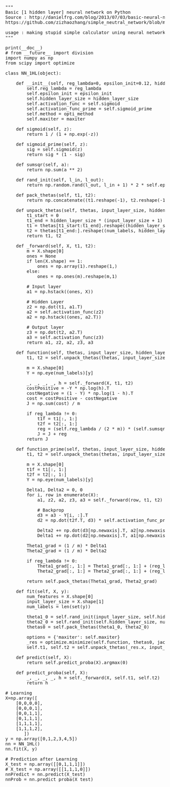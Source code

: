 <Pre>
"""
Basic [1 hidden layer] neural network on Python
Source : http://danielfrg.com/blog/2013/07/03/basic-neural-network-python/
https://github.com/zizhaozhang/simple_neutral_network/blob/master/test.py

usage : making stupid simple calculator uning neural network algorithm
"""

print(__doc__)
# from __future__ import division
import numpy as np
from scipy import optimize

class NN_1HL(object):
    
    def __init__(self, reg_lambda=0, epsilon_init=0.12, hidden_layer_size=25, opti_method='TNC', maxiter=10000):
        self.reg_lambda = reg_lambda
        self.epsilon_init = epsilon_init
        self.hidden_layer_size = hidden_layer_size
        self.activation_func = self.sigmoid
        self.activation_func_prime = self.sigmoid_prime
        self.method = opti_method
        self.maxiter = maxiter
    
    def sigmoid(self, z):
        return 1 / (1 + np.exp(-z))
    
    def sigmoid_prime(self, z):
        sig = self.sigmoid(z)
        return sig * (1 - sig)
    
    def sumsqr(self, a):
        return np.sum(a ** 2)
    
    def rand_init(self, l_in, l_out):
        return np.random.rand(l_out, l_in + 1) * 2 * self.epsilon_init - self.epsilon_init
    
    def pack_thetas(self, t1, t2):
        return np.concatenate((t1.reshape(-1), t2.reshape(-1)))
    
    def unpack_thetas(self, thetas, input_layer_size, hidden_layer_size, num_labels):
        t1_start = 0
        t1_end = hidden_layer_size * (input_layer_size + 1)
        t1 = thetas[t1_start:t1_end].reshape((hidden_layer_size, input_layer_size + 1))
        t2 = thetas[t1_end:].reshape((num_labels, hidden_layer_size + 1))
        return t1, t2
    
    def _forward(self, X, t1, t2):
        m = X.shape[0]
        ones = None
        if len(X.shape) == 1:
            ones = np.array(1).reshape(1,)
        else:
            ones = np.ones(m).reshape(m,1)
        
        # Input layer
        a1 = np.hstack((ones, X))
        
        # Hidden Layer
        z2 = np.dot(t1, a1.T)
        a2 = self.activation_func(z2)
        a2 = np.hstack((ones, a2.T))
        
        # Output layer
        z3 = np.dot(t2, a2.T)
        a3 = self.activation_func(z3)
        return a1, z2, a2, z3, a3
    
    def function(self, thetas, input_layer_size, hidden_layer_size, num_labels, X, y, reg_lambda):
        t1, t2 = self.unpack_thetas(thetas, input_layer_size, hidden_layer_size, num_labels)
        
        m = X.shape[0]
        Y = np.eye(num_labels)[y]
        
        _, _, _, _, h = self._forward(X, t1, t2)
        costPositive = -Y * np.log(h).T
        costNegative = (1 - Y) * np.log(1 - h).T
        cost = costPositive - costNegative
        J = np.sum(cost) / m
        
        if reg_lambda != 0:
            t1f = t1[:, 1:]
            t2f = t2[:, 1:]
            reg = (self.reg_lambda / (2 * m)) * (self.sumsqr(t1f) + self.sumsqr(t2f))
            J = J + reg
        return J
        
    def function_prime(self, thetas, input_layer_size, hidden_layer_size, num_labels, X, y, reg_lambda):
        t1, t2 = self.unpack_thetas(thetas, input_layer_size, hidden_layer_size, num_labels)
        
        m = X.shape[0]
        t1f = t1[:, 1:]
        t2f = t2[:, 1:]
        Y = np.eye(num_labels)[y]
        
        Delta1, Delta2 = 0, 0
        for i, row in enumerate(X):
            a1, z2, a2, z3, a3 = self._forward(row, t1, t2)
            
            # Backprop
            d3 = a3 - Y[i, :].T
            d2 = np.dot(t2f.T, d3) * self.activation_func_prime(z2)
            
            Delta2 += np.dot(d3[np.newaxis].T, a2[np.newaxis])
            Delta1 += np.dot(d2[np.newaxis].T, a1[np.newaxis])
            
        Theta1_grad = (1 / m) * Delta1
        Theta2_grad = (1 / m) * Delta2
        
        if reg_lambda != 0:
            Theta1_grad[:, 1:] = Theta1_grad[:, 1:] + (reg_lambda / m) * t1f
            Theta2_grad[:, 1:] = Theta2_grad[:, 1:] + (reg_lambda / m) * t2f
        
        return self.pack_thetas(Theta1_grad, Theta2_grad)
    
    def fit(self, X, y):
        num_features = X.shape[0]
        input_layer_size = X.shape[1]
        num_labels = len(set(y))
        
        theta1_0 = self.rand_init(input_layer_size, self.hidden_layer_size)
        theta2_0 = self.rand_init(self.hidden_layer_size, num_labels)
        thetas0 = self.pack_thetas(theta1_0, theta2_0)
        
        options = {'maxiter': self.maxiter}
        _res = optimize.minimize(self.function, thetas0, jac=self.function_prime, method=self.method, args=(input_layer_size, self.hidden_layer_size, num_labels, X, y, 0), options=options)  
        self.t1, self.t2 = self.unpack_thetas(_res.x, input_layer_size, self.hidden_layer_size, num_labels)
    
    def predict(self, X):
        return self.predict_proba(X).argmax(0)
    
    def predict_proba(self, X):
        _, _, _, _, h = self._forward(X, self.t1, self.t2)
        return h

# Learning
X=np.array([
    [0,0,0,0],
    [0,0,0,1],
    [0,0,1,1],
    [0,1,1,1],
    [1,1,1,1],
    [1,1,1,2],
       ])
y = np.array([0,1,2,3,4,5])
nn = NN_1HL()
nn.fit(X, y)

# Prediction after Learning
X_test = np.array([[0,1,1,1]])
# X_test = np.array([[1,1,1,0]])
nnPredict = nn.predict(X_test)
nnProb = nn.predict_proba(X_test)
</pre>
